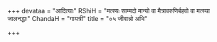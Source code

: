 +++
devataa = "आदित्याः"
RShiH = "मत्स्यः साम्मदो मान्यो वा मैत्रावरुणिर्बहवो वा मत्स्या जालनद्धाः"
ChandaH = "गायत्री"
title = "०५ जीवान्नो अभि"

+++
